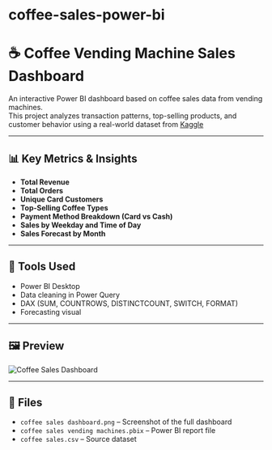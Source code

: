 # coffee-sales-power-bi
# ☕ Coffee Vending Machine Sales Dashboard

An interactive Power BI dashboard based on coffee sales data from vending machines.  
This project analyzes transaction patterns, top-selling products, and customer behavior using a real-world dataset from [Kaggle](https://www.kaggle.com/datasets/ihelon/coffee-sales)

---

## 📊 Key Metrics & Insights

- **Total Revenue**
- **Total Orders**
- **Unique Card Customers**
- **Top-Selling Coffee Types**
- **Payment Method Breakdown (Card vs Cash)**
- **Sales by Weekday and Time of Day**
- **Sales Forecast by Month**

---

## 🧰 Tools Used

- Power BI Desktop
- Data cleaning in Power Query
- DAX (SUM, COUNTROWS, DISTINCTCOUNT, SWITCH, FORMAT)
- Forecasting visual

---

## 🖼️ Preview

![Coffee Sales Dashboard](coffee%20sales%20dashboard.png)

---

## 📁 Files

- `coffee sales dashboard.png` – Screenshot of the full dashboard
- `coffee sales vending machines.pbix` – Power BI report file
- `coffee sales.csv` – Source dataset
  
